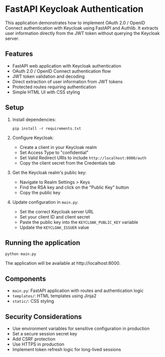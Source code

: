 # FastAPI Keycloak Authentication

This application demonstrates how to implement OAuth 2.0 / OpenID Connect authentication with Keycloak using FastAPI and Authlib. It extracts user information directly from the JWT token without querying the Keycloak server.

## Features

- FastAPI web application with Keycloak authentication
- OAuth 2.0 / OpenID Connect authentication flow
- JWT token validation and decoding
- Direct extraction of user information from JWT tokens
- Protected routes requiring authentication
- Simple HTML UI with CSS styling

## Setup

1. Install dependencies:
   ```
   pip install -r requirements.txt
   ```

2. Configure Keycloak:
   - Create a client in your Keycloak realm
   - Set Access Type to "confidential"
   - Set Valid Redirect URIs to include `http://localhost:8000/auth`
   - Copy the client secret from the Credentials tab

3. Get the Keycloak realm's public key:
   - Navigate to Realm Settings > Keys
   - Find the RSA key and click on the "Public Key" button
   - Copy the public key

4. Update configuration in `main.py`:
   - Set the correct Keycloak server URL
   - Set your client ID and client secret
   - Paste the public key into the `KEYCLOAK_PUBLIC_KEY` variable
   - Update the `KEYCLOAK_ISSUER` value

## Running the application

```
python main.py
```

The application will be available at http://localhost:8000.

## Components

- `main.py`: FastAPI application with routes and authentication logic
- `templates/`: HTML templates using Jinja2
- `static/`: CSS styling

## Security Considerations

- Use environment variables for sensitive configuration in production
- Set a secure session secret key
- Add CSRF protection
- Use HTTPS in production
- Implement token refresh logic for long-lived sessions